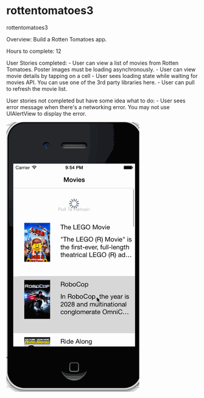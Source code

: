 rottentomatoes3
===============

rottentomatoes3

Overview: Build a Rotten Tomatoes app.

Hours to complete: 12

User Stories completed:
	- User can view a list of movies from Rotten Tomatoes.  Poster images must be loading asynchronously.
	- User can view movie details by tapping on a cell
	- User sees loading state while waiting for movies API.  You can use one of the 3rd party libraries here.
	- User can pull to refresh the movie list.

User stories not completed but have some idea what to do:
	- User sees error message when there's a networking error.  You may not use UIAlertView to display the error.  
	
	

![Rottentomatoes3](rottentomatoes3.gif)